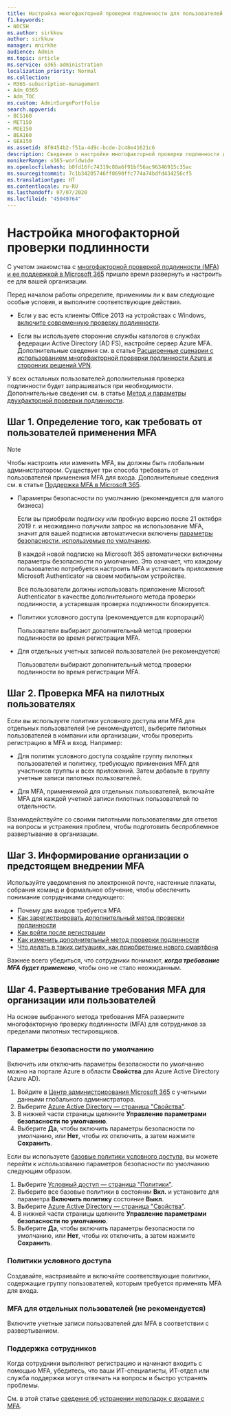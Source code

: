 ```yaml
---
title: Настройка многофакторной проверки подлинности для пользователей
f1.keywords:
- NOCSH
ms.author: sirkkuw
author: sirkkuw
manager: mnirkhe
audience: Admin
ms.topic: article
ms.service: o365-administration
localization_priority: Normal
ms.collection:
- M365-subscription-management
- Adm_O365
- Adm_TOC
ms.custom: AdminSurgePortfolio
search.appverid:
- BCS160
- MET150
- MOE150
- BEA160
- GEA150
ms.assetid: 8f0454b2-f51a-4d9c-bcde-2c48e41621c6
description: Сведения о настройке многофакторной проверки подлинности для организации.
monikerRange: o365-worldwide
ms.openlocfilehash: b0fd16fc74319c88a6f91bf56ac96346915c35ac
ms.sourcegitcommit: 7c1b34205746ff0690ffc774a74bdfd434256cf5
ms.translationtype: HT
ms.contentlocale: ru-RU
ms.lasthandoff: 07/07/2020
ms.locfileid: "45049764"
---
```

# <a name="set-up-multi-factor-authentication"></a>Настройка многофакторной проверки подлинности
  
С учетом знакомства с [многофакторной проверкой подлинности (MFA) и ее поддержкой в Microsoft 365](multi-factor-authentication-microsoft-365.md) пришло время развернуть и настроить ее для вашей организации.

Перед началом работы определите, применимы ли к вам следующие особые условия, и выполните соответствующие действия.

- Если у вас есть клиенты Office 2013 на устройствах с Windows, [включите современную проверку подлинности](https://docs.microsoft.com/microsoft-365/admin/security-and-compliance/enable-modern-authentication).

- Если вы используете сторонние службы каталогов в службах федерации Active Directory (AD FS), настройте сервер Azure MFA. Дополнительные сведения см. в статье [Расширенные сценарии с использованием многофакторной проверки подлинности Azure и сторонних решений VPN](https://docs.microsoft.com/azure/active-directory/authentication/howto-mfaserver-nps-vpn).

У всех остальных пользователей дополнительная проверка подлинности будет запрашиваться при необходимости. Дополнительные сведения см. в статье [Метод и параметры двухфакторной проверки подлинности](https://docs.microsoft.com/azure/active-directory/user-help/multi-factor-authentication-end-user-manage-settings#turn-on-two-factor-verification-prompts-on-a-trusted-device).

## <a name="step-1-decide-on-the-method-of-requiring-your-users-to-use-mfa"></a>Шаг 1. Определение того, как требовать от пользователей применения MFA

> [!NOTE]
> Чтобы настроить или изменить MFA, вы должны быть глобальным администратором. Существует три способа требовать от пользователей применения MFA для входа. Дополнительные сведения см. в статье [Поддержка MFA в Microsoft 365](multi-factor-authentication-microsoft-365.md).

- Параметры безопасности по умолчанию (рекомендуется для малого бизнеса)

  Если вы приобрели подписку или пробную версию после 21 октября 2019 г. и неожиданно получили запрос на использование MFA, значит для вашей подписки автоматически включены [параметры безопасности, используемые по умолчанию](https://docs.microsoft.com/azure/active-directory/fundamentals/concept-fundamentals-security-defaults).
  
  В каждой новой подписке на Microsoft 365 автоматически включены параметры безопасности по умолчанию. Это означает, что каждому пользователю потребуется настроить MFA и установить приложение Microsoft Authenticator на своем мобильном устройстве.

  Все пользователи должны использовать приложение Microsoft Authenticator в качестве дополнительного метода проверки подлинности, а устаревшая проверка подлинности блокируется. 

- Политики условного доступа (рекомендуется для корпораций)

  Пользователи выбирают дополнительный метод проверки подлинности во время регистрации MFA.

- Для отдельных учетных записей пользователей (не рекомендуется)

  Пользователи выбирают дополнительный метод проверки подлинности во время регистрации MFA.

## <a name="step-2-test-mfa-on-your-pilot-users"></a>Шаг 2. Проверка MFA на пилотных пользователях

Если вы используете политики условного доступа или MFA для отдельных пользователей (не рекомендуется), выберите пилотных пользователей в компании или организации, чтобы проверить регистрацию в MFA и вход. Например:

- Для политик условного доступа создайте группу пилотных пользователей и политику, требующую применения MFA для участников группы и всех приложений. Затем добавьте в группу учетные записи пилотных пользователей.

- Для MFA, применяемой для отдельных пользователей, включайте MFA для каждой учетной записи пилотных пользователей по отдельности.

Взаимодействуйте со своими пилотными пользователями для ответов на вопросы и устранения проблем, чтобы подготовить беспроблемное развертывание в организации.

## <a name="step-3-inform-your-organization-that-mfa-is-coming"></a>Шаг 3. Информирование организации о предстоящем внедрении MFA

Используйте уведомления по электронной почте, настенные плакаты, собрания команд и формальное обучение, чтобы обеспечить понимание сотрудниками следующего:

- Почему для входов требуется MFA
- [Как зарегистрировать дополнительный метод проверки подлинности](https://support.microsoft.com/office/ace1d096-61e5-449b-a875-58eb3d74de14)
- [Как войти после регистрации](https://support.microsoft.com/office/2b856342-170a-438e-9a4f-3c092394d3cb)
- [Как изменить дополнительный метод проверки подлинности](https://support.microsoft.com/office/956ec8d0-7081-4518-a701-f8414cc20831)
- [Что делать в таких ситуациях, как приобретение нового смартфона](https://support.microsoft.com/office/6951be76-af50-49a4-847f-21391eaa59f2)

Важнее всего убедиться, что сотрудники понимают, ***когда требование MFA будет применено***, чтобы оно не стало неожиданным.

## <a name="step-4-roll-out-the-mfa-requirement-to-your-organization-or-users"></a>Шаг 4. Развертывание требования MFA для организации или пользователей

На основе выбранного метода требования MFA разверните многофакторную проверку подлинности (MFA) для сотрудников за пределами пилотных тестировщиков.

### <a name="security-defaults"></a>Параметры безопасности по умолчанию

Включить или отключить параметры безопасности по умолчанию можно на портале Azure в области **Свойства** для Azure Active Directory (Azure AD).

1.  Войдите в [Центр администрирования Microsoft 365](https://admin.microsoft.com) с учетными данными глобального администратора.
2.  Выберите [Azure Active Directory — страница "Свойства"](https://portal.azure.com/#blade/Microsoft_AAD_IAM/ActiveDirectoryMenuBlade/Properties).
3.  В нижней части страницы щелкните **Управление параметрами безопасности по умолчанию**.
4.  Выберите **Да**, чтобы включить параметры безопасности по умолчанию, или **Нет**, чтобы их отключить, а затем нажмите **Сохранить**.

Если вы используете [базовые политики условного доступа](https://docs.microsoft.com/azure/active-directory/conditional-access/concept-baseline-protection), вы можете перейти к использованию параметров безопасности по умолчанию следующим образом.

1.  Выберите [Условный доступ — страница "Политики"](https://portal.azure.com/#blade/Microsoft_AAD_IAM/ConditionalAccessBlade/Policies).
2.  Выберите все базовые политики в состоянии **Вкл.** и установите для параметра **Включить политику** состояние **Выкл**.
2.  Выберите [Azure Active Directory — страница "Свойства"](https://portal.azure.com/#blade/Microsoft_AAD_IAM/ActiveDirectoryMenuBlade/Properties).
4.  В нижней части страницы щелкните **Управление параметрами безопасности по умолчанию**.
5.  Выберите **Да**, чтобы включить параметры безопасности по умолчанию, или **Нет**, чтобы их отключить, а затем нажмите **Сохранить**.

### <a name="conditional-access-policies"></a>Политики условного доступа

Создавайте, настраивайте и включайте соответствующие политики, содержащие группу пользователей, которым требуется применять MFA для входа.

### <a name="per-user-mfa-not-recommended"></a>MFA для отдельных пользователей (не рекомендуется)

Включите учетные записи пользователей для MFA в соответствии с развертыванием.

### <a name="supporting-your-employees"></a>Поддержка сотрудников

Когда сотрудники выполняют регистрацию и начинают входить с помощью MFA, убедитесь, что ваши ИТ-специалисты, ИТ-отдел или служба поддержки могут отвечать на вопросы и быстро устранять проблемы.

См. в этой статье [сведения об устранении неполадок с входами с MFA](https://support.microsoft.com/office/6951be76-af50-49a4-847f-21391eaa59f2). 


